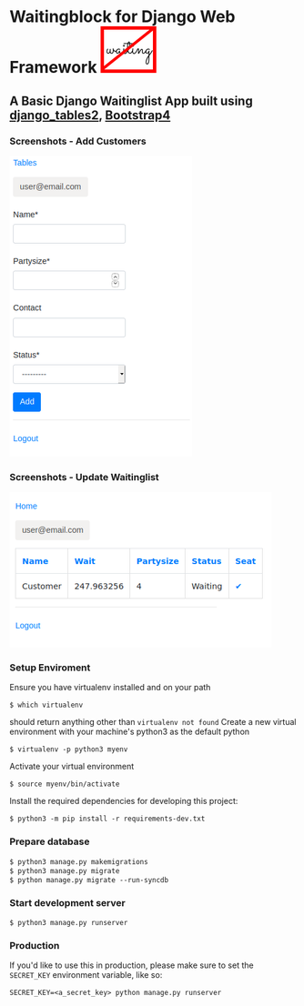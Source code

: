 # Waitingblock for Django Web Framework          ![alt text](https://github.com/Waitingblock/Waitingblock/blob/master/waitingblock.svg)
## A Basic Django Waitinglist App built using [django_tables2](https://github.com/jieter/django-tables2), [Bootstrap4](https://getbootstrap.com/)

### Screenshots - Add Customers
![alt text](https://github.com/Waitingblock/Waitingblock/blob/master/screenshots/admin.PNG)
### Screenshots - Update Waitinglist
![alt text](https://github.com/Waitingblock/Waitingblock/blob/master/screenshots/list.PNG)

### Setup Enviroment

Ensure you have virtualenv installed and on your path
```
$ which virtualenv
```
should return anything other than `virtualenv not found`
Create a new virtual environment with your machine's python3 as the default python
```
$ virtualenv -p python3 myenv
```
Activate your virtual environment
```
$ source myenv/bin/activate
```
Install the required dependencies for developing this project:
```
$ python3 -m pip install -r requirements-dev.txt
```
### Prepare database
```
$ python3 manage.py makemigrations
$ python3 manage.py migrate
$ python manage.py migrate --run-syncdb
```
### Start development server
```
$ python3 manage.py runserver
```
### Production
If you'd like to use this in production, please make sure to set the `SECRET_KEY` environment variable, like so:
```
SECRET_KEY=<a_secret_key> python manage.py runserver
```
